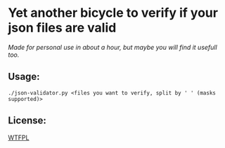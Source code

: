 # Yet another bicycle to verify if your json files are valid
*Made for personal use in about a hour, but maybe you will find it usefull too.*

## Usage:

`./json-validator.py <files you want to verify, split by ' ' (masks supported)>`

## License:

[WTFPL](LICENSE)
